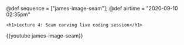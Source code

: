 @def sequence = ["james-image-seam"];
@def airtime = "2020-09-10 02:35pm"

~~~
<h1>Lecture 4: Seam carving live coding session</h1>
~~~

{{youtube james-image-seam}}

